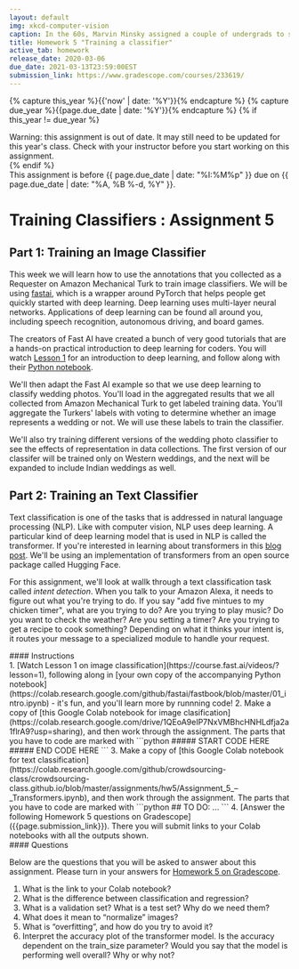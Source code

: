 ```yaml
---
layout: default
img: xkcd-computer-vision
caption: In the 60s, Marvin Minsky assigned a couple of undergrads to spend the summer programming a computer to use a camera to identify objects in a scene. He figured they'd have the problem solved by the end of the summer. Half a century later, we're still working on it
title: Homework 5 "Training a classifier"
active_tab: homework
release_date: 2020-03-06
due_date: 2021-03-13T23:59:00EST
submission_link: https://www.gradescope.com/courses/233619/
---
```


<!-- Check whether the assignment is up to date -->
{% capture this_year %}{{'now' | date: '%Y'}}{% endcapture %}
{% capture due_year %}{{page.due_date | date: '%Y'}}{% endcapture %}
{% if this_year != due_year %} 
<div class="alert alert-danger">
Warning: this assignment is out of date.  It may still need to be updated for this year's class.  Check with your instructor before you start working on this assignment.
</div>
{% endif %}
<!-- End of check whether the assignment is up to date -->


<div class="alert alert-info">
This assignment is before {{ page.due_date | date: "%I:%M%p" }}  due on {{ page.due_date | date: "%A, %B %-d, %Y" }}. 
</div>


Training Classifiers<span class="text-muted"> : Assignment 5</span> 
=============================================================

## Part 1: Training an Image Classifier

This week we will learn how to use the annotations that you collected as a Requester on Amazon Mechanical Turk to train image classifiers. We will be using [fastai](https://docs.fast.ai/), which is a wrapper around PyTorch that helps people get quickly started with deep learning.   Deep learning uses multi-layer neural networks. Applications of deep learning can be found all around you, including speech recognition, autonomous driving, and board games.

The creators of Fast AI have created a bunch of very good tutorials that are a hands-on practical introduction to deep learning for coders.  You will watch [Lesson 1](https://course.fast.ai/videos/?lesson=1) for an introduction to deep learning, and follow along with their [Python notebook](https://colab.research.google.com/github/fastai/fastbook/blob/master/01_intro.ipynb). 

We'll then adapt the Fast AI example so that we use deep learning to classify wedding photos.  You'll load in the aggregated results that we all collected from Amazon Mechanical Turk to get labeled training data.  You'll aggregate the Turkers' labels with voting to determine whether an image represents a wedding or not.  We will use these labels to train the classifier.

We'll also try training different versions of the wedding photo classifier to see the effects of representation in data collections.  The first version of our classifer will be trained only on Western weddings, and the next will be expanded to include Indian weddings as well.  

## Part 2: Training an Text Classifier

Text classification is one of the tasks that is addressed in natural language processing (NLP).  Like with computer vision, NLP uses deep learning.  A particular kind of deep learning model that is used in NLP is called the transformer.  If you're interested in learning  about transformers in this [blog post](http://jalammar.github.io/illustrated-transformer/).  We'll be using an implementation of transformers from an open source package called Hugging Face.  

For this assignment, we'll look at wallk through a text classification task called *intent detection*.  When you talk to your Amazon Alexa, it needs to figure out what you're trying to do.  If you say "add five mintues to my chicken timer", what are you trying to do? Are you trying to play music?  Do you want to check the weather?  Are you setting a timer?  Are you trying to get a recipe to cook something?  Depending on what it thinks your intent is, it routes your message to a specialized module to handle your request.


<div class="panel panel-info">
<div class="panel-heading" markdown="1">
#### Instructions
</div>
<div class="panel-body" markdown="1">
1. [Watch Lesson 1 on image classification](https://course.fast.ai/videos/?lesson=1), following along in [your own copy of the accompanying Python notebook](https://colab.research.google.com/github/fastai/fastbook/blob/master/01_intro.ipynb) - it's fun, and you'll learn more by runnning code!
2. Make a copy of [this Google Colab notebook for image clasification](https://colab.research.google.com/drive/1QEoA9eIP7NxVMBhcHNHLdfja2a1flrA9?usp=sharing), and then work through the assignment.  The parts that you have to code are marked with
```python
##### START CODE HERE
##### END CODE HERE 
```
3. Make a copy of [this Google Colab notebook for text classification](https://colab.research.google.com/github/crowdsourcing-class/crowdsourcing-class.github.io/blob/master/assignments/hw5/Assignment_5_–_Transformers.ipynb), and then work through the assignment.  The parts that you have to code are marked with
```python
## TO DO:
... 
```
4. [Answer the following Homework 5 questions on Gradescope]({{page.submission_link}}).  There you will submit links to your Colab notebooks with all the outputs shown.
</div>
</div>


<div class="panel panel-primary" id="questions">
<div class="panel-heading" markdown="1">
#### Questions
</div>
<div class="panel-body" markdown="1">

Below are the questions that you will be asked to answer about this assignment. Please turn in your answers for [Homework 5 on Gradescope]({{page.submission_link}}).

1. What is the link to your Colab notebook?
2. What is the difference between classification and regression?
3. What is a validation set? What is a test set? Why do we need them?
4. What does it mean to “normalize” images?
5. What is “overfitting”, and how do you try to avoid it?
6. Interpret the accuracy plot of the transformer model. Is the accuracy dependent on the train_size parameter? Would you say that the model is performing well overall? Why or why not?
</div>
</div>
